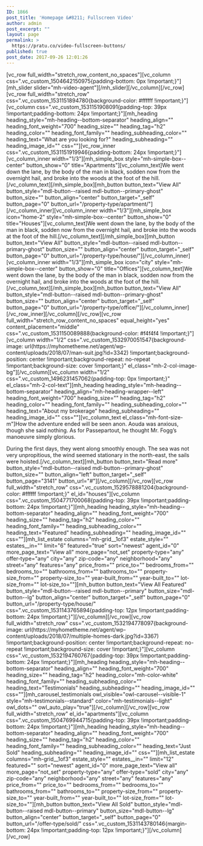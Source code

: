 ```yaml
---
ID: 1866
post_title: 'Homepage &#8211; Fullscreen Video'
author: admin
post_excerpt: ""
layout: page
permalink: >
  https://pratu.co/video-fullscreen-buttons/
published: true
post_date: 2017-09-26 12:01:26
---
```

<p>[vc_row full_width="stretch_row_content_no_spaces"][vc_column css=".vc_custom_1504642150975{padding-bottom: 0px !important;}"][mh_slider slider="mh-video-agent"][/mh_slider][/vc_column][/vc_row][vc_row full_width="stretch_row" css=".vc_custom_1531151894780{background-color: #ffffff !important;}"][vc_column css=".vc_custom_1531151908091{padding-top: 39px !important;padding-bottom: 24px !important;}"][mh_heading heading_style="mh-heading--bottom-separator" heading_align="" heading_font_weight="700" heading_size="" heading_tag="h2" heading_color="" heading_font_family="" heading_subheading_color="" heading_text="What are you looking for?" heading_subheading="" heading_image_id="" css=""][vc_row_inner css=".vc_custom_1531151919946{padding-bottom: 24px !important;}"][vc_column_inner width="1/3"][mh_simple_box style="mh-simple-box--center" button_show="0" title="Apartments"][vc_column_text]We went down the lane, by the body of the man in black, sodden now from the overnight hail, and broke into the woods at the foot of the hill.[/vc_column_text][/mh_simple_box][mh_button button_text="View All" button_style="mdl-button--raised mdl-button--primary-ghost" button_size="" button_align="center" button_target="_self" button_page="0" button_url="/property-type/apartment/"][/vc_column_inner][vc_column_inner width="1/3"][mh_simple_box icon="home-2" style="mh-simple-box--center" button_show="0" title="Houses"][vc_column_text]We went down the lane, by the body of the man in black, sodden now from the overnight hail, and broke into the woods at the foot of the hill.[/vc_column_text][/mh_simple_box][mh_button button_text="View All" button_style="mdl-button--raised mdl-button--primary-ghost" button_size="" button_align="center" button_target="_self" button_page="0" button_url="/property-type/house/"][/vc_column_inner][vc_column_inner width="1/3"][mh_simple_box icon="city" style="mh-simple-box--center" button_show="0" title="Offices"][vc_column_text]We went down the lane, by the body of the man in black, sodden now from the overnight hail, and broke into the woods at the foot of the hill.[/vc_column_text][/mh_simple_box][mh_button button_text="View All" button_style="mdl-button--raised mdl-button--primary-ghost" button_size="" button_align="center" button_target="_self" button_page="0" button_url="/property-type/office/"][/vc_column_inner][/vc_row_inner][/vc_column][/vc_row][vc_row full_width="stretch_row_content_no_spaces" equal_height="yes" content_placement="middle" css=".vc_custom_1531150089888{background-color: #f4f4f4 !important;}"][vc_column width="1/2" css=".vc_custom_1532970051547{background-image: url(https://myhometheme.net/agent/wp-content/uploads/2018/07/man-suit.jpg?id=3342) !important;background-position: center !important;background-repeat: no-repeat !important;background-size: cover !important;}" el_class="mh-2-col-image-bg"][/vc_column][vc_column width="1/2" css=".vc_custom_1496231457062{padding-top: 0px !important;}" el_class="mh-2-col-text"][mh_heading heading_style="mh-heading--bottom-separator" heading_align="mh-heading-wrapper--left" heading_font_weight="700" heading_size="" heading_tag="h2" heading_color="" heading_font_family="" heading_subheading_color="" heading_text="About my brokerage" heading_subheading="" heading_image_id="" css=""][vc_column_text el_class="mh-font-size-m"]How the adventure ended will be seen anon. Aouda was anxious, though she said nothing. As for Passepartout, he thought Mr. Fogg’s manoeuvre simply glorious.</p>
<p>During the first days, they went along smoothly enough. The sea was not very unpropitious, the wind seemed stationary in the north-east, the sails were hoisted.[/vc_column_text][mh_button button_text="Read more" button_style="mdl-button--raised mdl-button--primary-ghost" button_size="" button_align="left" button_target="_self" button_page="3141" button_url="#"][/vc_column][/vc_row][vc_row full_width="stretch_row" css=".vc_custom_1529578881204{background-color: #ffffff !important;}" el_id="houses"][vc_column css=".vc_custom_1504771700068{padding-top: 39px !important;padding-bottom: 24px !important;}"][mh_heading heading_style="mh-heading--bottom-separator" heading_align="" heading_font_weight="700" heading_size="" heading_tag="h2" heading_color="" heading_font_family="" heading_subheading_color="" heading_text="Featured" heading_subheading="" heading_image_id="" css=""][mh_list_estate columns="mh-grid__1of3" estate_style="" estates__in="" limit="6" featured="true" sort="newest" agent_id="0" more_page_text="View all" more_page="not_set" property-type="any" offer-type="any" city="any" zip-code="any" neighborhood="any" street="any" features="any" price_from="" price_to="" bedrooms_from="" bedrooms_to="" bathrooms_from="" bathrooms_to="" property-size_from="" property-size_to="" year-built_from="" year-built_to="" lot-size_from="" lot-size_to=""][mh_button button_text="View All Featured" button_style="mdl-button--raised mdl-button--primary" button_size="mdl-button--lg" button_align="center" button_target="_self" button_page="0" button_url="/property-type/house/" css=".vc_custom_1531143765894{padding-top: 12px !important;padding-bottom: 24px !important;}"][/vc_column][/vc_row][vc_row full_width="stretch_row" css=".vc_custom_1532194778097{background-image: url(https://myhometheme.net/agent/wp-content/uploads/2018/07/multiple-homes-dark.jpg?id=3367) !important;background-position: center !important;background-repeat: no-repeat !important;background-size: cover !important;}"][vc_column css=".vc_custom_1532194760767{padding-top: 39px !important;padding-bottom: 24px !important;}"][mh_heading heading_style="mh-heading--bottom-separator" heading_align="" heading_font_weight="700" heading_size="" heading_tag="h2" heading_color="mh-color-white" heading_font_family="" heading_subheading_color="" heading_text="Testimonials" heading_subheading="" heading_image_id="" css=""][mh_carousel_testimonials owl_visible="owl-carousel--visible-1" style="mh-testimonials--standard" color="mh-testimonials--light" owl_dots="" owl_auto_play="true"][/vc_column][/vc_row][vc_row full_width="stretch_row" el_id="apartments"][vc_column css=".vc_custom_1504769944715{padding-top: 39px !important;padding-bottom: 24px !important;}"][mh_heading heading_style="mh-heading--bottom-separator" heading_align="" heading_font_weight="700" heading_size="" heading_tag="h2" heading_color="" heading_font_family="" heading_subheading_color="" heading_text="Just Sold" heading_subheading="" heading_image_id="" css=""][mh_list_estate columns="mh-grid__1of3" estate_style="" estates__in="" limit="12" featured="" sort="newest" agent_id="0" more_page_text="View all" more_page="not_set" property-type="any" offer-type="sold" city="any" zip-code="any" neighborhood="any" street="any" features="any" price_from="" price_to="" bedrooms_from="" bedrooms_to="" bathrooms_from="" bathrooms_to="" property-size_from="" property-size_to="" year-built_from="" year-built_to="" lot-size_from="" lot-size_to=""][mh_button button_text="View All Sold" button_style="mdl-button--raised mdl-button--primary" button_size="mdl-button--lg" button_align="center" button_target="_self" button_page="0" button_url="/offer-type/sold/" css=".vc_custom_1531143780146{margin-bottom: 24px !important;padding-top: 12px !important;}"][/vc_column][/vc_row]</p>